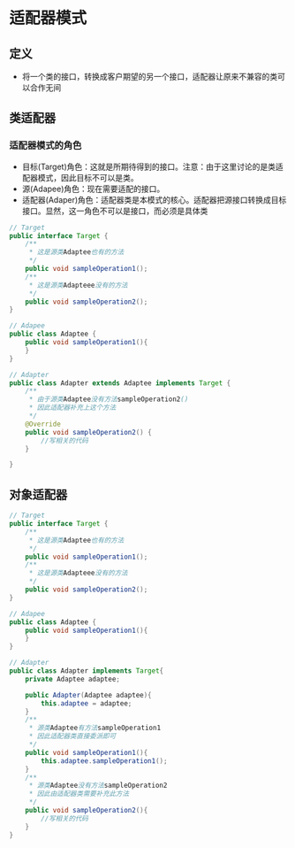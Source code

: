 # 适配器模式

## 定义

- 将一个类的接口，转换成客户期望的另一个接口，适配器让原来不兼容的类可以合作无间

## 类适配器

### 适配器模式的角色

- 目标(Target)角色：这就是所期待得到的接口。注意：由于这里讨论的是类适配器模式，因此目标不可以是类。
- 源(Adapee)角色：现在需要适配的接口。
- 适配器(Adaper)角色：适配器类是本模式的核心。适配器把源接口转换成目标接口。显然，这一角色不可以是接口，而必须是具体类

```java
// Target
public interface Target {
    /**
     * 这是源类Adaptee也有的方法
     */
    public void sampleOperation1();
    /**
     * 这是源类Adapteee没有的方法
     */
    public void sampleOperation2();
}

```

```java
// Adapee
public class Adaptee {
    public void sampleOperation1(){
    }
}
```

```java
// Adapter
public class Adapter extends Adaptee implements Target {
    /**
     * 由于源类Adaptee没有方法sampleOperation2()
     * 因此适配器补充上这个方法
     */
    @Override
    public void sampleOperation2() {
        //写相关的代码
    }

}
```

## 对象适配器

```java
// Target
public interface Target {
    /**
     * 这是源类Adaptee也有的方法
     */
    public void sampleOperation1();
    /**
     * 这是源类Adapteee没有的方法
     */
    public void sampleOperation2();
}

```

```java
// Adapee
public class Adaptee {
    public void sampleOperation1(){
    }
}
```

```java
// Adapter
public class Adapter implements Target{
    private Adaptee adaptee;

    public Adapter(Adaptee adaptee){
        this.adaptee = adaptee;
    }
    /**
     * 源类Adaptee有方法sampleOperation1
     * 因此适配器类直接委派即可
     */
    public void sampleOperation1(){
        this.adaptee.sampleOperation1();
    }
    /**
     * 源类Adaptee没有方法sampleOperation2
     * 因此由适配器类需要补充此方法
     */
    public void sampleOperation2(){
        //写相关的代码
    }
}
```